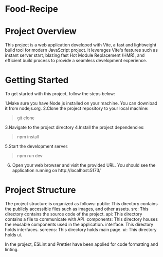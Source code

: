 # Food-Recipe
# Project Overview

This project is a web application developed with Vite, a fast and lightweight build tool for modern JavaScript project.
It leverages Vite's features such as instant server start, blazing fast Hot Module Replacement (HMR), and efficient build process to provide a seamless development experience.

# Getting Started
To get started with this project, follow the steps below:

1.Make sure you have Node.js installed on your machine. You can download it from nodejs.org.
2.Clone the project repository to your local machine:

 > git clone <repository-url>
 
3.Navigate to the project directory
4.Install the project dependencies:
 
 > npm install
 
5.Start the development server:
 
 > npm run dev
 
6. Open your web browser and visit the provided URL. You should see the application running on  http://localhost:5173/

# Project Structure
The project structure is organized as follows:
public: This directory contains the publicly accessible files such as images, and other assets.
src: This directory contains the source code of the project.
api: This directory contains a file to communicate with API.
components: This directory houses the reusable components used in the application.
interface: This directory holds interfaces.
screens: This directory holds main page.
ui: This directory holds ui.
 
In the project, ESLint and Prettier have been applied for code formatting and linting.
